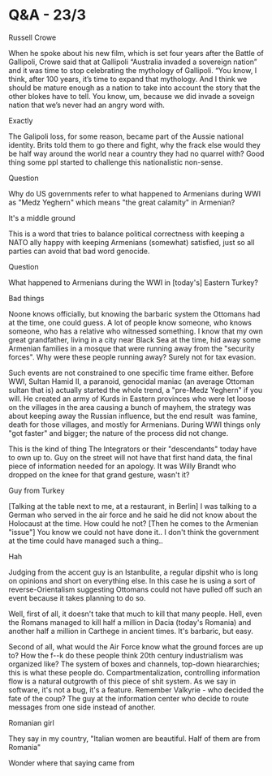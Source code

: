 # Q&A - 23/3

Russell Crowe

When he spoke about his new film, which is set four years after the 
Battle of Gallipoli, Crowe said that at Gallipoli “Australia invaded a 
sovereign nation” and it was time to stop celebrating the mythology of 
Gallipoli. “You know, I think, after 100 years, it’s time to 
expand that mythology. And I think we should be mature enough as a 
nation to take into account the story that the other blokes have to 
tell. You know, um, because we did invade a soveign nation that we’s 
never had an angry word with.

Exactly

The Galipoli loss, for some reason, became part of the Aussie national
identity. Brits told them to go there and fight, why the frack else
would they be half way around the world near a country they had no
quarrel with? Good thing some ppl started to challenge this
nationalistic non-sense.

Question

Why do US governments refer to what happened to Armenians during WWI
as "Medz Yeghern" which means "the great calamity" in Armenian?

It's a middle ground

This is a word that tries to balance political correctness with
keeping a NATO ally happy with keeping Armenians (somewhat) satisfied,
just so all parties can avoid that bad word genocide.

Question

What happened to Armenians during the WWI in [today's] Eastern Turkey?

Bad things

Noone knows officially, but knowing the barbaric system the Ottomans
had at the time, one could guess. A lot of people know someone, who
knows someone, who has a relative who witnessed something. I know that
my own great grandfather, living in a city near Black Sea at the time,
hid away some Armenian families in a mosque that were running away
from the "security forces". Why were these people running away? Surely
not for tax evasion.

Such events are not constrained to one specific time frame
either. Before WWI, Sultan Hamid II, a paranoid, genocidal maniac (an
average Ottoman sultan that is) actually started the whole trend, a
"pre-Medz Yeghern" if you will. He created an army of Kurds in Eastern
provinces who were let loose on the villages in the area causing a
bunch of mayhem, the strategy was about keeping away the Russian
influence, but the end result  was famine, death for those villages,
and mostly for Armenians. During WWI things only "got faster" and
bigger; the nature of the process did not change. 

This is the kind of thing The Integrators or their "descendants" today
have to own up to. Guy on the street will not have that first hand
data, the final piece of information needed for an apology. It was
Willy Brandt who dropped on the knee for that grand gesture, wasn't
it?

Guy from Turkey

[Talking at the table next to me, at a restaurant, in Berlin] I was
talking to a German who served in the air force and he said he did not
know about the Holocaust at the time. How could he not? [Then he comes
to the Armenian "issue"] You know we could not have done it.. I don't
think the government at the time could have managed such a thing..

Hah

Judging from the accent guy is an Istanbulite, a regular dipshit who
is long on opinions and short on everything else. In this case he is
using a sort of reverse-Orientalism suggesting Ottomans could not have
pulled off such an event because it takes planning to do so.

Well, first of all, it doesn't take that much to kill that many
people. Hell, even the Romans managed to kill half a million in Dacia
(today's Romania) and another half a million in Carthege in ancient
times. It's barbaric, but easy.

Second of all, what would the Air Force know what the ground forces
are up to? How the f--k do these people think 20th century
industrialism was organized like? The system of boxes and channels,
top-down hieararchies; this is what these people
do. Compartmentalization, controlling information flow is a natural
outgrowth of this piece of shit system. As we say in software, it's
not a bug, it's a feature. Remember Valkyrie - who decided the fate of
the coup? The guy at the information center who decide to route
messages from one side instead of another.

Romanian girl

They say in my country, "Italian women are beautiful. Half of them are
from Romania"

Wonder where that saying came from










